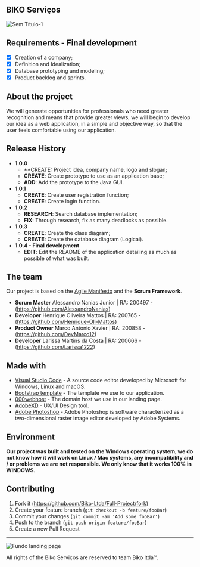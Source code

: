## BIKO Serviços

![Sem Título-1](https://user-images.githubusercontent.com/63882166/100658579-104e2100-332e-11eb-9e0e-7b2ba50c478b.png)

## Requirements - Final development

- [x] Creation of a company;
- [x] Definition and Idealization;
- [x] Database prototyping and modeling;
- [x] Product backlog and sprints.

## About the project

We will generate opportunities for professionals who need greater recognition and means that provide greater views, we will begin to develop our idea as a web application, in a simple and objective way, so that the user feels comfortable using our application.

## Release History

* <b>1.0.0</b>
    * **CREATE: Project idea, company name, logo and slogan;
    * **CREATE**: Create prototype to use as an application base;
    * **ADD**: Add the prototype to the Java GUI.
* <b>1.0.1</b>
    * **CREATE**: Create user registration function;
    * **CREATE**: Create login function.
* <b>1.0.2</b>
    * **RESEARCH**: Search database implementation;
    * **FIX**: Through research, fix as many deadlocks as possible.
* <b>1.0.3</b>
    * **CREATE**: Create the class diagram;
    * **CREATE**: Create the database diagram (Logical).
* <b>1.0.4 - Final development</b>
    * **EDIT**: Edit the README of the application detailing as much as possible of what was built.

## The team

Our project is based on the [Agile Manifesto](https://agilemanifesto.org) and the <b>Scrum Framework</b>.

* <b>Scrum Master</b> Alessandro Nanias Junior | RA: 200497 - (https://github.com/AlessandroNanias)
* <b>Developer</b> Henrique Oliveira Mattos | RA: 200765 - (https://github.com/Henrique-Oli-Mattos)
* <b>Product Owner</b> Marco Antonio Xavier | RA: 200858 - (https://github.com/DevMarco12)
* <b>Developer</b> Larissa Martins da Costa | RA: 200666 - (https://github.com/Larissa1222)

## Made with

* [Visual Studio Code](https://code.visualstudio.com) - A source code editor developed by Microsoft for Windows, Linux and macOS.
* [Bootstrap template](https://startbootstrap.com/theme/grayscale) - The template we use to our application.
* [000webhost](https://br.000webhost.com) - The domain host we use in our landing page.
* [AdobeXD](https://www.adobe.com/br/products/xd.html) - UX/UI Design tool.
* [Adobe Photoshop](https://www.adobe.com/br/products/photoshop.html) - Adobe Photoshop is software characterized as a two-dimensional raster image editor developed by Adobe Systems.

## Environment

<b>Our project was built and tested on the Windows operating system, we do not know how it will work on Linux / Mac systems, any incompatibility and / or problems we are not responsible. We only know that it works 100% in WINDOWS.</b>
   
## Contributing

1. Fork it (<https://github.com/Biko-Ltda/Full-Project/fork>)
2. Create your feature branch (`git checkout -b feature/fooBar`)
3. Commit your changes (`git commit -am 'Add some fooBar'`)
4. Push to the branch (`git push origin feature/fooBar`)
5. Create a new Pull Request

---------------------------------------------------------------------------------------------------------------------------------------------------------------------------------

![Fundo landing page](https://user-images.githubusercontent.com/63882166/100659631-a59de500-332f-11eb-86db-d596a0216482.png)

All rights of the Biko Serviços are reserved to team Biko ltda™.
